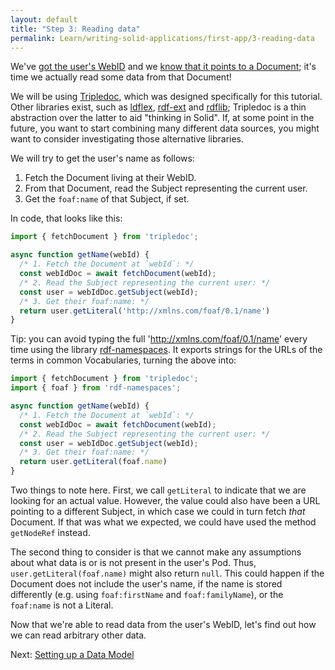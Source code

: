 ```yaml
---
layout: default
title: "Step 3: Reading data"
permalink: Learn/writing-solid-applications/first-app/3-reading-data
---
```


We've [got the user's WebID](1-authentication) and we [know that it points to a
Document](2-understanding-solid); it's time we actually read some data from that Document!

We will be using [Tripledoc](https://vincenttunru.gitlab.io/tripledoc/), which was designed
specifically for this tutorial. Other libraries exist, such as
[ldflex](https://www.npmjs.com/package/ldflex), [rdf-ext](https://www.npmjs.com/package/rdf-ext) and
[rdflib](https://www.npmjs.com/package/rdflib); Tripledoc is a thin abstraction over the latter to
aid "thinking in Solid". If, at some point in the future, you want to start combining many different
data sources, you might want to consider investigating those alternative libraries.

We will try to get the user's name as follows:

1. Fetch the Document living at their WebID.
2. From that Document, read the Subject representing the current user.
3. Get the `foaf:name` of that Subject, if set.

In code, that looks like this:

```typescript
import { fetchDocument } from 'tripledoc';

async function getName(webId) {
  /* 1. Fetch the Document at `webId`: */
  const webIdDoc = await fetchDocument(webId);
  /* 2. Read the Subject representing the current user: */
  const user = webIdDoc.getSubject(webId);
  /* 3. Get their foaf:name: */
  return user.getLiteral('http://xmlns.com/foaf/0.1/name')
}
```

Tip: you can avoid typing the full 'http://xmlns.com/foaf/0.1/name' every time using the library
[rdf-namespaces](https://www.npmjs.com/package/rdf-namespaces). It exports strings for the URLs of
the terms in common Vocabularies, turning the above into:

```typescript
import { fetchDocument } from 'tripledoc';
import { foaf } from 'rdf-namespaces';

async function getName(webId) {
  /* 1. Fetch the Document at `webId`: */
  const webIdDoc = await fetchDocument(webId);
  /* 2. Read the Subject representing the current user: */
  const user = webIdDoc.getSubject(webId);
  /* 3. Get their foaf:name: */
  return user.getLiteral(foaf.name)
}
```

Two things to note here. First, we call `getLiteral` to indicate that we are looking for an actual
value. However, the value could also have been a URL pointing to a different Subject, in which case
we could in turn fetch _that_ Document. If that was what we expected, we could have used the method
`getNodeRef` instead.

The second thing to consider is that we cannot make any assumptions about what data is or is not
present in the user's Pod. Thus, `user.getLiteral(foaf.name)` might also return `null`. This
could happen if the Document does not include the user's name, if the name is stored differently
(e.g. using `foaf:firstName` and `foaf:familyName`), or the `foaf:name` is not a Literal.

Now that we're able to read data from the user's WebID, let's find out how we can read arbitrary
other data.

Next: [Setting up a Data Model](4-data-model)
